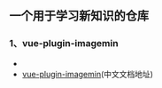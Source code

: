 ## 一个用于学习新知识的仓库

### 1、vue-plugin-imagemin

- 
- [vue-plugin-imagemin](https://github.com/vbenjs/vite-plugin-imagemin/blob/main/README.zh_CN.md)(中文文档地址)
